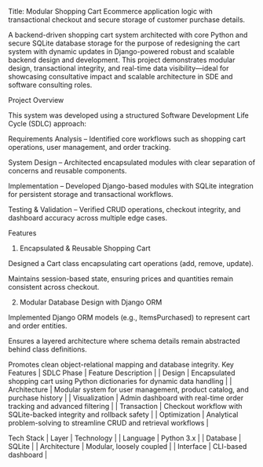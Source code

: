 Title: Modular Shopping Cart Ecommerce application logic with transactional checkout and secure storage of customer purchase details.

A backend-driven shopping cart system architected with core Python and secure SQLite database storage for the purpose of redesigning the cart system with dynamic updates in Django-powered robust and scalable backend design and development.
This project demonstrates modular design, transactional integrity, and real-time data visibility—ideal for showcasing consultative impact and scalable architecture in SDE and software consulting roles.

Project Overview

This system was developed using a structured Software Development Life Cycle (SDLC) approach:

Requirements Analysis – Identified core workflows such as shopping cart operations, user management, and order tracking.

System Design – Architected encapsulated modules with clear separation of concerns and reusable components.

Implementation – Developed Django-based modules with SQLite integration for persistent storage and transactional workflows.

Testing & Validation – Verified CRUD operations, checkout integrity, and dashboard accuracy across multiple edge cases.

Features
1. Encapsulated & Reusable Shopping Cart

Designed a Cart class encapsulating cart operations (add, remove, update).

Maintains session-based state, ensuring prices and quantities remain consistent across checkout.

2. Modular Database Design with Django ORM

Implemented Django ORM models (e.g., ItemsPurchased) to represent cart and order entities.

Ensures a layered architecture where schema details remain abstracted behind class definitions.

Promotes clean object-relational mapping and database integrity.
Key Features
| SDLC Phase | Feature Description | 
| Design | Encapsulated shopping cart using Python dictionaries for dynamic data handling | 
| Architecture | Modular system for user management, product catalog, and purchase history | 
| Visualization | Admin dashboard with real-time order tracking and advanced filtering | 
| Transaction | Checkout workflow with SQLite-backed integrity and rollback safety | 
| Optimization | Analytical problem-solving to streamline CRUD and retrieval workflows | 


Tech Stack
| Layer | Technology | 
| Language | Python 3.x | 
| Database | SQLite | 
| Architecture | Modular, loosely coupled | 
| Interface | CLI-based dashboard | 

